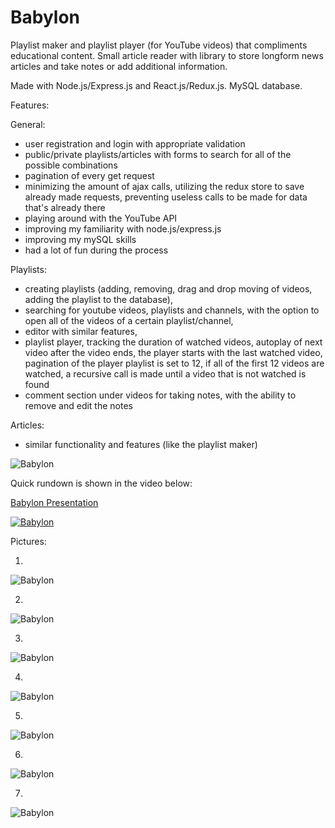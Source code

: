 # Babylon

Playlist maker and playlist player (for YouTube videos) that compliments educational content. 
Small article reader with library to store longform news articles and take notes or add additional information. 

Made with Node.js/Express.js and React.js/Redux.js. MySQL database.

Features:

General:
   - user registration and login with appropriate validation
   - public/private playlists/articles with forms to search for all of the possible combinations
   - pagination of every get request
   - minimizing the amount of ajax calls, utilizing the redux store to save already made requests, preventing useless calls to be made for data that's already there
   - playing around with the YouTube API
   - improving my familiarity with node.js/express.js
   - improving my mySQL skills
   - had a lot of fun during the process

Playlists:
  - creating playlists (adding, removing, drag and drop moving of videos, adding the playlist to the database),
  - searching for youtube videos, playlists and channels, with the option to open all of the videos of a certain playlist/channel,
  - editor with similar features,
  - playlist player, tracking the duration of watched videos, autoplay of next video after the video ends, the player starts with the last watched video, pagination of the player playlist is set to 12, if all of the first 12 videos are watched, a recursive call is made until a video that is not watched is found
  - comment section under videos for taking notes, with the ability to remove and edit the notes
  
Articles:
  - similar functionality and features (like the playlist maker)


![Babylon](https://i.imgur.com/hFp03Nb.png)

Quick rundown is shown in the video below:


[Babylon Presentation](https://youtu.be/_T07_RPgyNc "BABYLON PRESENTATION")

[![Babylon](https://i.ytimg.com/vi/_T07_RPgyNc/hqdefault.jpg)](https://youtu.be/_T07_RPgyNc "BABYLON PRESENTATION")

Pictures:

1.

![Babylon](https://i.imgur.com/CiEkP3A.png)

2.

![Babylon](https://i.imgur.com/LZoD9jR.png)

3.

![Babylon](https://i.imgur.com/4zyuz3q.png) 

4.

![Babylon](https://i.imgur.com/LdRSG8G.png) 

5.

![Babylon](https://i.imgur.com/d2a3rQM.png) 

6.

![Babylon](https://i.imgur.com/QeozEQv.png) 

7.

![Babylon](https://i.imgur.com/sTZzD90.png)










